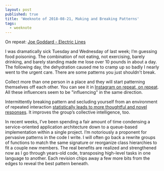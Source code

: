 ```yaml
---
layout: post
published: true
title: 'Weeknote of 2018-08-21, Making and Breaking Patterns'
tags:
  - weeknote
---
```

On repeat: [Joe Goddard - Electric Lines](https://www.youtube.com/watch?v=bRzkF-IeOX8)

I was dramatically sick Tuesday and Wednesday of last week; I’m guessing food poisoning. The combination of not eating, not exercising, barely drinking, and barely standing made me lose over 10 pounds in about a day. The following day, the dehydration caused me to cramp up so badly I nearly went to the urgent care. There are some patterns you just shouldn't break.

Collect more than one person in a place and they will start patterning themselves off each other. You can see it in [Instagram on repeat, on repeat](https://www.instagram.com/insta_repeat/). All these influencers seem to be "influencing" in the same direction.

Intermittently breaking pattern and secluding yourself from an environment of repeated interaction [statistically leads to more thoughtful and novel responses](https://threadreaderapp.com/thread/1029124892439072768.html). It improves the group’s collective intelligence, too.

In recent weeks, I’ve been spending a fair amount of time condensing a service-oriented application architecture down to a queue-based implementation within a single project. I’m notoriously a proponent for pervasive patterns in the code I write. I will often go back a rewrite groups of functions to match the same signature or reorganize class hierarchies to fit a couple new members. The real benefits are realized and strengthened now as I go through years-old code, transposing high-level tasks in one language to another. Each revision chips away a few more bits from the edges to reveal the best pattern beneath.
